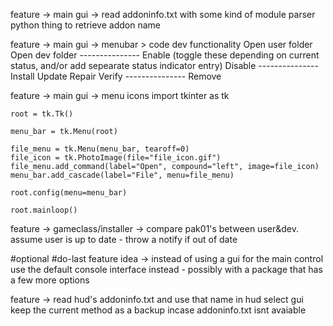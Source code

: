 feature -> main gui -> read addoninfo.txt with some kind of module parser python thing to retrieve addon name

feature -> main gui -> menubar > code dev functionality
	Open user folder
	Open dev folder
	---------------
	Enable (toggle these depending on current status, and/or add sepearate status indicator entry)
	Disable
	---------------
	Install
	Update
	Repair
	Verify
	---------------
	Remove

feature -> main gui -> menu icons
	import tkinter as tk

	root = tk.Tk()

	menu_bar = tk.Menu(root)

	file_menu = tk.Menu(menu_bar, tearoff=0)
	file_icon = tk.PhotoImage(file="file_icon.gif")
	file_menu.add_command(label="Open", compound="left", image=file_icon)
	menu_bar.add_cascade(label="File", menu=file_menu)

	root.config(menu=menu_bar)

	root.mainloop()

feature -> gameclass/installer -> compare pak01's between user&dev. assume user is up to date - throw a notify if out of date

#optional #do-last
	feature idea -> instead of using a gui for the main control use the default console interface instead - possibly with a package that has a few more options

feature -> read hud's addoninfo.txt and use that name in hud select gui
	keep the current method as a backup incase addoninfo.txt isnt avaiable